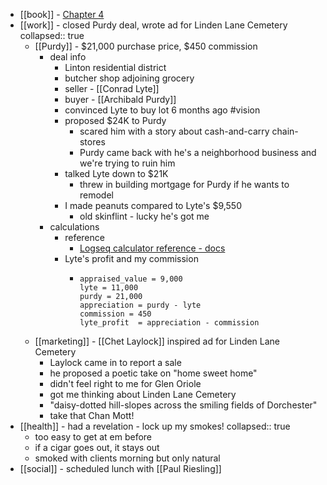 - [[book]] - [Chapter 4](https://standardebooks.org/ebooks/sinclair-lewis/babbitt/text/chapter-4)
- [[work]] - closed Purdy deal, wrote ad for Linden Lane Cemetery
  collapsed:: true
	- [[Purdy]] - $21,000 purchase price, $450 commission
		- deal info
			- Linton residential district
			- butcher shop adjoining grocery
			- seller - [[Conrad Lyte]]
			- buyer - [[Archibald Purdy]]
			- convinced Lyte to buy lot 6 months ago #vision
			- proposed $24K to Purdy
				- scared him with a story about cash-and-carry chain-stores
				- Purdy came back with he's a neighborhood business and we're trying to ruin him
			- talked Lyte down to $21K
				- threw in building mortgage for Purdy if he wants to remodel
			- I made peanuts compared to Lyte's $9,550
				- old skinflint - lucky he's got me
		- calculations
			- reference
				- [Logseq calculator reference - docs](https://docs.logseq.com/#/page/calculator)
			- Lyte's profit and my commission
				- ```calc
				  appraised_value = 9,000
				  lyte = 11,000
				  purdy = 21,000
				  appreciation = purdy - lyte
				  commission = 450
				  lyte_profit  = appreciation - commission
				  ```
	- [[marketing]] - [[Chet Laylock]] inspired ad for Linden Lane Cemetery
		- Laylock came in to report a sale
		- he proposed a poetic take on "home sweet home"
		- didn't feel right to me for Glen Oriole
		- got me thinking about Linden Lane Cemetery
		- "daisy-dotted hill-slopes across the smiling fields of Dorchester"
		- take that Chan Mott!
- [[health]] - had a revelation - lock up my smokes!
  collapsed:: true
	- too easy to get at em before
	- if a cigar goes out, it stays out
	- smoked with clients morning but only natural
- [[social]] - scheduled lunch with [[Paul Riesling]]